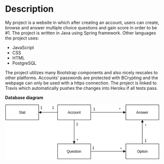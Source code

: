# Description
My project is a website in which after creating an account, users can create, browse and answer multiple choice questions 
and gain score in order to be #1. The project is written in Java using Spring framework. Other languages the project uses:  
* JavaScript
* CSS 
* HTML
* PostgreSQL  

The project utilizes many Bootstrap components and also nicely rescales to other platforms. Accounts' passwords are protected with BCrypting and the webpage can only be used with a https connection. The project is linked to Travis which automatically pushes the changes into Heroku if all tests pass.  

**Database diagram**  

![Database diagram](/documentation/database_diagram.png)
